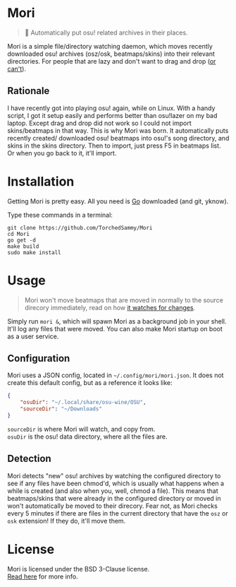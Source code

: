 # Mori
> 🌲 Automatically put osu! related archives in their places.

Mori is a simple file/directory watching daemon, which moves recently downloaded
osu! archives (osz/osk, beatmaps/skins) into their relevant directories.
For people that are lazy and don't want to drag and drop ([or can't](#Rationale)).

## Rationale
I have recently got into playing osu! again, while on Linux. 
With a handy script, I got it setup easily and performs better than osu!lazer on my bad
laptop. Except drag and drop did not work so I could not import skins/beatmaps
in that way. This is why Mori was born. It automatically puts recently created/
downloaded osu! beatmaps into osu!'s song directory, and skins in the skins
directory. Then to import, just press F5 in beatmaps list. Or when you go back to it,
it'll import.

# Installation
Getting Mori is pretty easy. All you need is [Go](https://go.dev) downloaded
(and git, yknow).

Type these commands in a terminal:  
```
git clone https://github.com/TorchedSammy/Mori
cd Mori
go get -d
make build
sudo make install
```  

# Usage
> Mori won't move beatmaps that are moved in normally to the source direcory
immediately, read on how [it watches for changes](#Detection).

Simply run `mori &`, which will spawn Mori as a background job in your shell.  
It'll log any files that were moved. You can also make Mori startup on boot as a
user service.

## Configuration
Mori uses a JSON config, located in `~/.config/mori/mori.json`.
It does not create this default config, but as a reference it looks like:  
```json
{
	"osuDir": "~/.local/share/osu-wine/OSU",
	"sourceDir": "~/Downloads"
}
```
`sourceDir` is where Mori will watch, and copy from.  
`osuDir` is the osu! data directory, where all the files are.

## Detection
Mori detects "new" osu! archives by watching the configured directory to see if
any files have been chmod'd, which is usually what happens when a while is created
(and also when you, well, chmod a file). This means that beatmaps/skins that were
already in the configured directory or moved in won't automatically be moved to
their direcory. Fear not, as Mori checks every 5 minutes if there are files in
the current directory that have the `osz` or `osk` extension! If they do, it'll
move them.

# License
Mori is licensed under the BSD 3-Clause license.  
[Read here](LICENSE) for more info.

